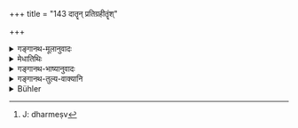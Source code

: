 +++
title = "143 दातॄन् प्रतिग्रहीतॄंश्"

+++

<details><summary>गङ्गानथ-मूलानुवादः</summary>

The presenting of the gift, according to rule, to the learned makes the givers and receivers partakers of reward, here as well as after death.—(143)
</details>

<details><summary>मेधातिथिः</summary>
<u>विदुषे</u> या दक्षिणा दीयते सा दातॄन् फलभागिनः कुरुते इति युक्तम् । प्रतिग्रहीतारस् तु कतरत् फलं भुञ्जते । यदि तावद् अदृष्टम्, तद् अयुक्तम् अनोदितत्वात् प्रतिग्रहस्य दृष्टफललाभेन प्रवृत्तेः । अथ दृष्टम्, तद् अविदुषो ऽपि दृश्यते । 

- <u>सत्यम्</u> । प्रशंसैषा । ईदृशम् एतद् विदुषे दानं यत् प्रतिग्रहीताप्य् अदृष्टफलभाग् भवेत् । सत्य् अपि दृष्टे किं पुनर् दातेति ।

- **प्रेत्य** स्वर्ग **इह** कीर्तिः- यथाशास्त्रम् अनुतिष्ठतीति जनैः साधुवादो दीयते । **विधिवद्** इत्य् अनुवादो ददाति चैवं धर्म्येष्व्[^२५९] इति ॥ ३.१३३ ॥


[^२५९]:
     J: dharmeṣv
</details>

<details><summary>गङ्गानथ-भाष्यानुवादः</summary>

That the gift that is presented to the learned person makes the *givers* partakers of reward is only right: but what is the reward obtained by the receivers? If it be held that they obtain some transcendental result,—that, cannot be right: because the act of *receiving* gifts has not been so enjoined, and also because the receiver is prompted to accept the gift only with a view to the perceptible reward. If, on the other hand, the reward to the *receiver* be held to be something perceptible,—then such a reward is found to be obtained by the ignorant person also.”

True; but what is stated here is mere praise; the sense lasing that—‘the presenting of offerings to the learned man is so effective that the
*receiver* also comes to partake of the imperceptible reward, in
addition to the perceptible one,—what to say of the *giver*.’

‘*Alter death*’— in heaven.

‘*Here*’—the reward is in the form of fame; the man being praised by men as doing things in exact accordance with the scriptures,

‘*According to rule*;’—this is a mere reiterative reference to the injunction that ‘gifts should be made to persons posessing such and such qualifications.’—(143)
</details>

<details><summary>गङ्गानथ-तुल्य-वाक्यानि</summary>

*Yājñavalkya* (1.270).—‘Men’s grandfathers, when pleased, bestow upon
them, long life, offspring, wealth, learning, heaven, final deliverance
and pleasures.’
</details>

<details><summary>Bühler</summary>

143	But a present made in accordance with the rules to a learned man, makes the giver and the recipient partakers of rewards both in this (life) and after death.
</details>
